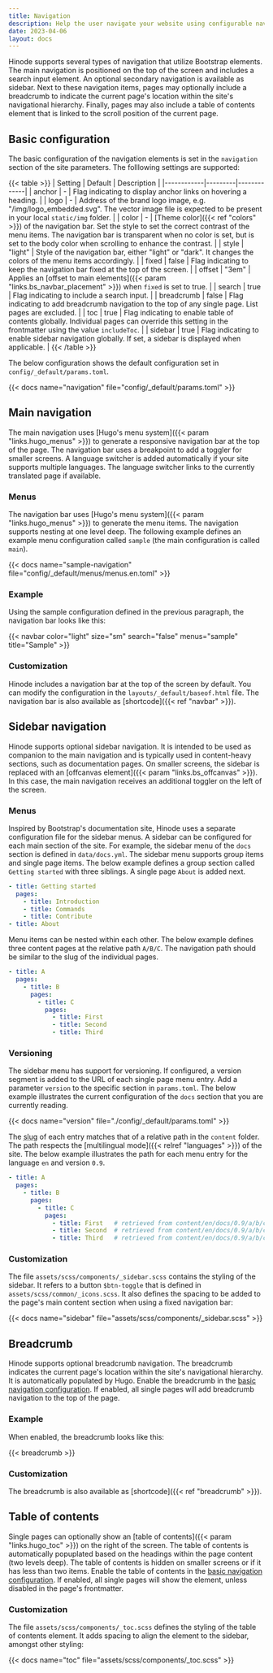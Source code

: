 ```yaml
---
title: Navigation
description: Help the user navigate your website using configurable navigation elements.
date: 2023-04-06
layout: docs
---
```


Hinode supports several types of navigation that utilize Bootstrap elements. The main navigation is positioned on the top of the screen and includes a search input element. An optional secondary navigation is available as sidebar. Next to these navigation items, pages may optionally include a breadcrumb to indicate the current page's location within the site's navigational hierarchy. Finally, pages may also include a table of contents element that is linked to the scroll position of the current page.

## Basic configuration

The basic configuration of the navigation elements is set in the `navigation` section of the site parameters. The folllowing settings are supported:

{{< table >}}
| Setting    | Default | Description |
|------------|---------|-------------|
| anchor     | -       | Flag indicating to display anchor links on hovering a heading. |
| logo       | -       | Address of the brand logo image, e.g. "/img/logo_embedded.svg". The vector image file is expected to be present in your local `static/img` folder. |
| color      | -       | [Theme color]({{< ref "colors" >}}) of the navigation bar. Set the style to set the correct contrast of the menu items. The navigation bar is transparent when no color is set, but is set to the body color when scrolling to enhance the contrast. |
| style      | "light" | Style of the navigation bar, either "light" or "dark". It changes the colors of the menu items accordingly. |
| fixed      | false   | Flag indicating to keep the navigation bar fixed at the top of the screen. |
| offset     | "3em"   | Applies an [offset to main elements]({{< param "links.bs_navbar_placement" >}}) when `fixed` is set to true. |
| search     | true    | Flag indicating to include a search input. |
| breadcrumb | false   | Flag indicating to add breadcrumb navigation to the top of any single page. List pages are excluded. |
| toc        | true    | Flag indicating to enable table of contents globally. Individual pages can override this setting in the frontmatter using the value `includeToc`. |
| sidebar    | true    | Flag indicating to enable sidebar navigation globally. If set, a sidebar is displayed when applicable. |
{{< /table >}}

The below configuration shows the default configuration set in `config/_default/params.toml`.

{{< docs name="navigation" file="config/_default/params.toml" >}}

## Main navigation

The main navigation uses [Hugo's menu system]({{< param "links.hugo_menus" >}}) to generate a responsive navigation bar at the top of the page. The navigation bar uses a breakpoint to add a toggler for smaller screens. A language switcher is added automatically if your site supports multiple languages. The language switcher links to the currently translated page if available.

### Menus

The navigation bar uses [Hugo's menu system]({{< param "links.hugo_menus" >}}) to generate the menu items. The navigation supports nesting at one level deep. The following example defines an example menu configuration called `sample` (the main configuration is called `main`).

{{< docs name="sample-navigation" file="config/_default/menus/menus.en.toml" >}}

### Example

Using the sample configuration defined in the previous paragraph, the navigation bar looks like this:

{{< navbar color="light" size="sm" search="false" menus="sample" title="Sample" >}}

### Customization

Hinode includes a navigation bar at the top of the screen by default. You can modify the configuration in the `layouts/_default/baseof.html` file. The navigation bar is also available as [shortcode]({{< ref "navbar" >}}).

## Sidebar navigation

Hinode supports optional sidebar navigation. It is intended to be used as companion to the main navigation and is typically used in content-heavy sections, such as documentation pages. On smaller screens, the sidebar is replaced with an [offcanvas element]({{< param "links.bs_offcanvas" >}}). In this case, the main navigation receives an additional toggler on the left of the screen.

### Menus

Inspired by Bootstrap's documentation site, Hinode uses a separate configuration file for the sidebar menus. A sidebar can be configured for each main section of the site. For example, the sidebar menu of the `docs` section is defined in `data/docs.yml`. The sidebar menu supports group items and single page items. The below example defines a group section called `Getting started` with three siblings. A single page `About` is added next.

```yml
- title: Getting started
  pages:
    - title: Introduction
    - title: Commands
    - title: Contribute
- title: About
```

Menu items can be nested within each other. The below example defines three content pages at the relative path `A/B/C`. The navigation path should be similar to the slug of the individual pages.

```yml
- title: A
  pages:
    - title: B
      pages:
        - title: C
          pages:
            - title: First
            - title: Second
            - title: Third
```

### Versioning

The sidebar menu has support for versioning. If configured, a version segment is added to the URL of each single page menu entry. Add a parameter `version` to the specific section in `params.toml`. The below example illustrates the current configuration of the `docs` section that you are currently reading.

{{< docs name="version" file="./config/_default/params.toml" >}}

The <abbr title="A slug is the part of a URL that identifies a particular page on a website in an easy-to-read form.">slug</abbr> of each entry matches that of a relative path in the `content` folder. The path respects the [multilingual mode]({{< relref "languages" >}}) of the site. The below example illustrates the path for each menu entry for the language `en` and version `0.9`.

```yml
- title: A
  pages:
    - title: B
      pages:
        - title: C
          pages:
            - title: First   # retrieved from content/en/docs/0.9/a/b/c/first.md
            - title: Second  # retrieved from content/en/docs/0.9/a/b/c/second.md
            - title: Third   # retrieved from content/en/docs/0.9/a/b/c/third.md
```

### Customization

The file `assets/scss/components/_sidebar.scss` contains the styling of the sidebar. It refers to a button `$btn-toggle` that is defined in `assets/scss/common/_icons.scss`. It also defines the spacing to be added to the page's main content section when using a fixed navigation bar:

{{< docs name="sidebar" file="assets/scss/components/_sidebar.scss" >}}

## Breadcrumb

Hinode supports optional breadcrumb navigation. The breadcrumb indicates the current page's location within the site's navigational hierarchy. It is automatically populated by Hugo. Enable the breadcrumb in the [basic navigation configuration](#basic-configuration). If enabled, all single pages will add breadcrumb navigation to the top of the page.

### Example

When enabled, the breadcrumb looks like this:

{{< breadcrumb >}}

### Customization

The breadcrumb is also available as [shortcode]({{< ref "breadcrumb" >}}).

## Table of contents

Single pages can optionally show an [table of contents]({{< param "links.hugo_toc" >}}) on the right of the screen. The table of contents is automatically popuplated based on the headings within the page content (two levels deep). The table of contents is hidden on smaller screens or if it has less than two items. Enable the table of contents in the [basic navigation configuration](#basic-configuration). If enabled, all single pages will show the element, unless disabled in the page's frontmatter.

### Customization

The file `assets/scss/components/_toc.scss` defines the styling of the table of contents element. It adds spacing to align the element to the sidebar, amongst other styling:

{{< docs name="toc" file="assets/scss/components/_toc.scss" >}}

